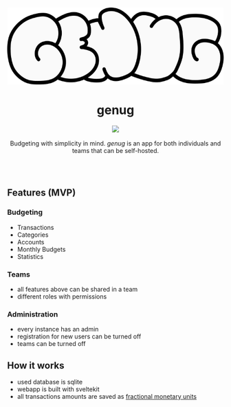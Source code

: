 <p align="center">
  <img src="static/logo.svg?raw=true" height="180"/>
</p>

<h1 align="center">
  genug
</h1>

<p align="center">
  <a href="https://github.com/lj-n/standalone-genug/actions/workflows/testing.yml">
    <img src="https://github.com/lj-n/standalone-genug/actions/workflows/testing.yml/badge.svg" />
  </a>
</p>

<p align="center">
  Budgeting with simplicity in mind. <i>genug</i> is an app for both individuals and teams that can be self-hosted.
</p>

<br />
<br />

## Features (MVP)

### Budgeting

- Transactions
- Categories
- Accounts
- Monthly Budgets
- Statistics

### Teams

- all features above can be shared in a team
- different roles with permissions

### Administration

- every instance has an admin
- registration for new users can be turned off
- teams can be turned off

## How it works

- used database is sqlite
- webapp is built with sveltekit
- all transactions amounts are saved as [fractional monetary units](https://www.thefreedictionary.com/fractional+monetary+unit)
